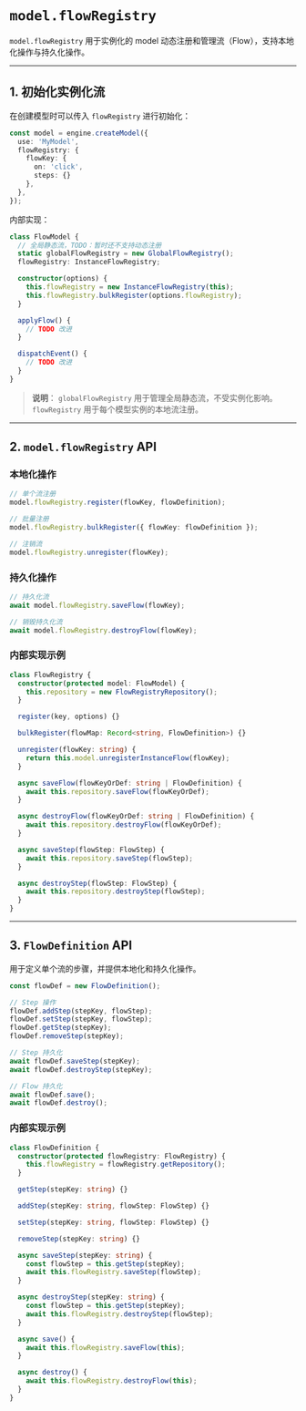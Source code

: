 # `model.flowRegistry`

`model.flowRegistry` 用于实例化的 model 动态注册和管理流（Flow），支持本地化操作与持久化操作。

---

## 1. 初始化实例化流

在创建模型时可以传入 `flowRegistry` 进行初始化：

```ts
const model = engine.createModel({
  use: 'MyModel',
  flowRegistry: {
    flowKey: {
      on: 'click',
      steps: {}
    },
  },
});
```

内部实现：

```ts
class FlowModel {
  // 全局静态流，TODO：暂时还不支持动态注册
  static globalFlowRegistry = new GlobalFlowRegistry();
  flowRegistry: InstanceFlowRegistry;

  constructor(options) {
    this.flowRegistry = new InstanceFlowRegistry(this);
    this.flowRegistry.bulkRegister(options.flowRegistry);
  }

  applyFlow() {
    // TODO 改进
  }

  dispatchEvent() {
    // TODO 改进
  }
}
```

> **说明**：
> `globalFlowRegistry` 用于管理全局静态流，不受实例化影响。`flowRegistry` 用于每个模型实例的本地流注册。

---

## 2. `model.flowRegistry` API

### 本地化操作

```ts
// 单个流注册
model.flowRegistry.register(flowKey, flowDefinition);

// 批量注册
model.flowRegistry.bulkRegister({ flowKey: flowDefinition });

// 注销流
model.flowRegistry.unregister(flowKey);
```

### 持久化操作

```ts
// 持久化流
await model.flowRegistry.saveFlow(flowKey);

// 销毁持久化流
await model.flowRegistry.destroyFlow(flowKey);
```

### 内部实现示例

```ts
class FlowRegistry {
  constructor(protected model: FlowModel) {
    this.repository = new FlowRegistryRepository();
  }

  register(key, options) {}

  bulkRegister(flowMap: Record<string, FlowDefinition>) {}

  unregister(flowKey: string) {
    return this.model.unregisterInstanceFlow(flowKey);
  }

  async saveFlow(flowKeyOrDef: string | FlowDefinition) {
    await this.repository.saveFlow(flowKeyOrDef);
  }

  async destroyFlow(flowKeyOrDef: string | FlowDefinition) {
    await this.repository.destroyFlow(flowKeyOrDef);
  }

  async saveStep(flowStep: FlowStep) {
    await this.repository.saveStep(flowStep);
  }

  async destroyStep(flowStep: FlowStep) {
    await this.repository.destroyStep(flowStep);
  }
}
```

---

## 3. `FlowDefinition` API

用于定义单个流的步骤，并提供本地化和持久化操作。

```ts
const flowDef = new FlowDefinition();

// Step 操作
flowDef.addStep(stepKey, flowStep);
flowDef.setStep(stepKey, flowStep);
flowDef.getStep(stepKey);
flowDef.removeStep(stepKey);

// Step 持久化
await flowDef.saveStep(stepKey);
await flowDef.destroyStep(stepKey);

// Flow 持久化
await flowDef.save();
await flowDef.destroy();
```

### 内部实现示例

```ts
class FlowDefinition {
  constructor(protected flowRegistry: FlowRegistry) {
    this.flowRegistry = flowRegistry.getRepository();
  }

  getStep(stepKey: string) {}

  addStep(stepKey: string, flowStep: FlowStep) {}

  setStep(stepKey: string, flowStep: FlowStep) {}

  removeStep(stepKey: string) {}

  async saveStep(stepKey: string) {
    const flowStep = this.getStep(stepKey);
    await this.flowRegistry.saveStep(flowStep);
  }

  async destroyStep(stepKey: string) {
    const flowStep = this.getStep(stepKey);
    await this.flowRegistry.destroyStep(flowStep);
  }

  async save() {
    await this.flowRegistry.saveFlow(this);
  }

  async destroy() {
    await this.flowRegistry.destroyFlow(this);
  }
}
```
